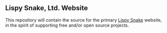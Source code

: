## Lispy Snake, Ltd. Website

This repository will contain the source for the primary [Lispy Snake](https://lispysnake.com) website, in the spirit
of supporting free and/or open source projects.
